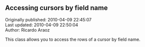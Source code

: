## Accessing cursors by field name  
Originally published: 2010-04-09 22:45:07  
Last updated: 2010-04-09 22:50:04  
Author: Ricardo Araoz  
  
This class allows you to access the rows of a cursor by field name.
